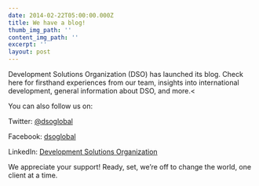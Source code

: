 ```yaml
---
date: 2014-02-22T05:00:00.000Z
title: We have a blog!
thumb_img_path: ''
content_img_path: ''
excerpt: ''
layout: post
---
```

Development Solutions Organization (DSO) has launched its blog. Check here for firsthand experiences from our team, insights into international development, general information about DSO, and more.<

You can also follow us on:

Twitter: [@dsoglobal](https://twitter.com/dsoglobal) 

Facebook: [dsoglobal](https://www.facebook.com/dsoglobal)  

LinkedIn: [Development Solutions Organization](https://www.linkedin.com/company/1093573)

We appreciate your support! Ready, set, we’re off to change the world, one client at a time.